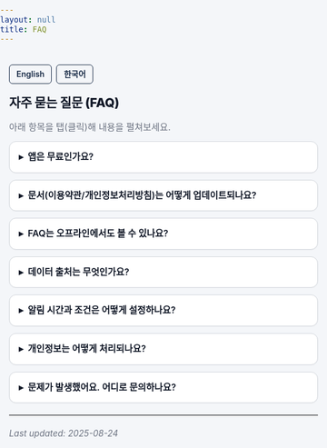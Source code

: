 ```yaml
---
layout: null
title: FAQ
---
```


<style>
  :root{
    --fg:#111827;         /* 본문 글자 */
    --bg:#F4F6F9;         /* ✅ 앱 전역 배경색 고정 */
    --muted:#6b7280;      /* 보조 텍스트 */
    --border:#d1d5db;     /* 경계선 */
    --card:#ffffff;       /* 카드 배경 */
    --primary:#142743;    /* 브랜드 포인트 */
  }

  html, body {
    margin:0; padding:0;
    background:var(--bg); color:var(--fg);
    font-family:-apple-system,BlinkMacSystemFont,"Segoe UI",Roboto,"Noto Sans","Apple SD Gothic Neo",sans-serif;
    line-height:1.6; font-size:16px;
    -webkit-font-smoothing:antialiased; text-rendering:optimizeLegibility;
  }
  main.doc {
    max-width: 720px; margin: 0 auto; padding: 20px 16px 48px;
  }

  /* 언어 버튼 */
  .lang-switch {
    display:flex; gap:8px; margin-bottom:16px;
  }
  .lang-switch a {
    padding:5px 12px; border-radius:6px;
    border:1px solid var(--primary);
    color:var(--primary);
    font-size:14px; font-weight:600;
    text-decoration:none;
    transition: all .2s;
    background:var(--bg);
  }
  .lang-switch a:hover {
    background:var(--primary); color:white;
  }

  h1 {
    font-size: 22px; font-weight: 800; letter-spacing:-0.2px;
    margin: 6px 0 12px;
  }
  p.lead { margin: 0 0 12px; color: var(--muted); }

  details {
    border:1px solid var(--border);
    border-radius:12px; background:var(--card);
    overflow:hidden; margin:12px 0;
    box-shadow:0 1px 2px rgba(0,0,0,0.03);
  }
  summary {
    list-style:none; cursor:pointer; font-weight:600;
    padding:14px 16px; user-select:none;
  }
  summary::-webkit-details-marker { display:none; }
  summary::before {
    content:"▸"; display:inline-block; margin-right:8px;
    transition: transform .18s ease;
  }
  details[open] summary::before { transform: rotate(90deg); }
  .details-body { padding: 0 16px 14px; }

  hr { border:0; border-top:1px solid var(--border); margin:20px 0; }
  .updated { color:var(--muted); font-style:italic; font-size:.95rem; margin-top:16px; }
</style>

<main class="doc">

<div class="lang-switch">
  <a href="https://thinker89.github.io/docs_hub/project_market_mood/docs/faq_en">English</a>
  <a href="https://thinker89.github.io/docs_hub/project_market_mood/docs/faq_ko">한국어</a>
</div>

# 자주 묻는 질문 (FAQ)

<p class="lead">아래 항목을 탭(클릭)해 내용을 펼쳐보세요.</p>

<details>
  <summary>앱은 무료인가요?</summary>
  <div class="details-body">
    기본 기능은 무료입니다. 일부 고급 기능(예: 고급 알림, 추가 차트)은 구독 기반으로 제공될 수 있습니다.
  </div>
</details>

<details>
  <summary>문서(이용약관/개인정보처리방침)는 어떻게 업데이트되나요?</summary>
  <div class="details-body">
    GitHub Pages의 Markdown 문서를 수정/커밋하면 즉시 반영됩니다. 앱은 해당 URL을 로드하므로 새로고침 시 최신 내용이 표시됩니다.
  </div>
</details>

<details>
  <summary>FAQ는 오프라인에서도 볼 수 있나요?</summary>
  <div class="details-body">
    이 페이지는 WebView로 제공되어 네트워크 연결이 필요합니다. 중요한 고지 문서는 앱 내부 Markdown 화면으로도 제공할 수 있습니다.
  </div>
</details>

<details>
  <summary>데이터 출처는 무엇인가요?</summary>
  <div class="details-body">
    시장 지표는 공신력 있는 공개 소스(CNN Fear &amp; Greed, Google Finance 등)를 참고합니다. 각 화면 하단에 출처를 표기합니다.
  </div>
</details>

<details>
  <summary>알림 시간과 조건은 어떻게 설정하나요?</summary>
  <div class="details-body">
    앱의 Settings에서 알림 허용, 시간대, 임계값(예: 점수 ≤ 25)을 조정할 수 있습니다. 기기 설정에서 알림 권한을 허용해야 동작합니다.
  </div>
</details>

<details>
  <summary>개인정보는 어떻게 처리되나요?</summary>
  <div class="details-body">
    필수 최소한의 정보만 사용하며, 법령 및 개인정보 처리방침에 따라 관리됩니다. 자세한 내용은 Privacy Policy 문서를 참고하세요.
  </div>
</details>

<details>
  <summary>문제가 발생했어요. 어디로 문의하나요?</summary>
  <div class="details-body">
    앱의 About 화면에 표기된 이메일/이슈 트래커로 연락 주세요. 가능한 한 빠르게 답변드리겠습니다.
  </div>
</details>

<hr />
<div class="updated">Last updated: 2025-08-24</div>

</main>
